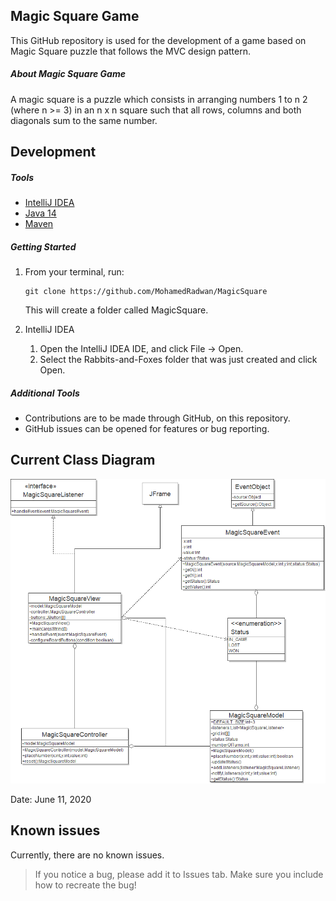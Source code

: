 ## Magic Square Game

This GitHub repository is used for the development of a game based on Magic Square puzzle that follows the MVC design pattern.

##### About Magic Square Game
A magic square is a puzzle which consists in arranging numbers 1 to n
2 (where n >= 3) in
an n x n square such that all rows, columns and both diagonals sum to the same number. 


## Development

##### Tools

- [IntelliJ IDEA](https://www.jetbrains.com/idea/download/)
- [Java 14](https://adoptopenjdk.net/)
- [Maven](https://maven.apache.org/download.cgi)

##### Getting Started

1. From your terminal, run:
   ```
   git clone https://github.com/MohamedRadwan/MagicSquare
   ```
   This will create a folder called MagicSquare.
    
2. IntelliJ IDEA
    1. Open the IntelliJ IDEA IDE, and click File -> Open.
    2. Select the Rabbits-and-Foxes folder that was just created and click Open.
    
##### Additional Tools

- Contributions are to be made through GitHub, on this repository.
- GitHub issues can be opened for features or bug reporting.

## Current Class Diagram

<p style="text-align:right">
<img src="classDiagram.png" alt="Class Diagram">
</p>
Date: June 11, 2020

## Known issues

Currently, there are no known issues.

> If you notice a bug, please add it to Issues tab. Make sure you include how to recreate the bug!
